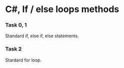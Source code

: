 # C#, If / else loops methods
### Task 0, 1
Standard if, else if, else statements.

### Task 2
Stardard for loop.
